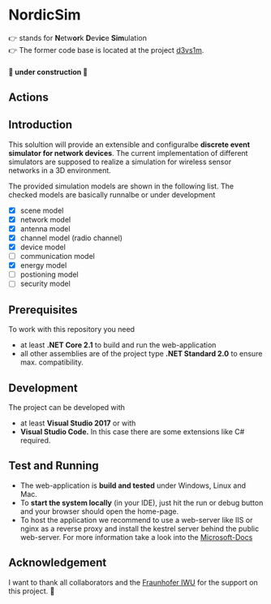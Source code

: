 # NordicSim

:point_right: stands for **N**etw**or**k **D**ev**ic**e **Sim**ulation <br>
:point_right: The former code base is located at the project [d3vs1m](https://github.com/adriansinger87/d3vs1m).

#### :construction: under construction :construction:

## Actions

## Introduction
This solultion will provide an extensible and configuralbe **discrete event simulator for network devices**. The current implementation of different simulators are supposed to realize a simulation for wireless sensor networks in a 3D environment.

The provided simulation models are shown in the following list.
The checked models are basically runnalbe or under development 
- [x] scene model
- [x] network model
- [x] antenna model
- [x] channel model (radio channel)
- [x] device model
- [ ] communication model
- [x] energy model
- [ ] postioning model
- [ ] security model

## Prerequisites

To work with this repository you need
* at least **.NET Core 2.1** to build and run the web-application
* all other assemblies are of the project type **.NET Standard 2.0** to ensure max. compatibility. 

## Development

The project can be developed with
* at least **Visual Studio 2017** or with 
* **Visual Studio Code.** In this case there are some extensions like C# required.

## Test and Running

* The web-application is **build and tested** under Windows, Linux and Mac.
* To **start the system locally** (in your IDE), just hit the run or debug button and
  your browser should open the home-page. 
* To host the application we recommend to use a web-server like IIS or nginx as a reverse proxy and
  install the kestrel server behind the public web-server.
  For more information take a look into the [Microsoft-Docs](https://docs.microsoft.com/en-us/aspnet/core/host-and-deploy/?view=aspnetcore-2.2) 

## Acknowledgement

I want to thank all collaborators and the [Fraunhofer IWU](https://www.iwu.fraunhofer.de/)
for the support on this project. :beers:
